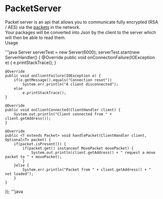 # PacketServer
Packet server is an api that allows you to communicate fully encrypted (RSA / AES) via the <a href="https://github.com/unldenis/PacketServer/blob/3b9685a3d16fa8a3d7e96882f25ff92db3b1fe8e/src/main/java/com/github/unldenis/packet/Packet.java#L6">packets</a> in the network.<br>
Your packages will be converted into Json by the client to the server which will then be able to read them.<br>
Usage

'''java
Server serverTest = new Server(6000);
serverTest.start(new ServerHandler() {
    @Override
    public void onConnectionFailure(IOException e) {
        e.printStackTrace();
    }

    @Override
    public void onClientFailure(IOException e) {
        if(e.getMessage().equals("Connection reset"))
            System.err.println("A client disconnected");
        else
            e.printStackTrace();
    }

    @Override
    public void onClientConnected(ClientHandler client) {
        System.out.println("Client connected from " + client.getAddress());
    }

    @Override
    public <T extends Packet> void handlePacket(ClientHandler client, Optional<T> packet) {
        if(packet.isPresent()) {
            if(packet.get() instanceof MovePacket movePacket) {
                System.out.println(client.getAddress() + " request a move packet to " + movePacket);
            }
        }else {
            System.err.println("Packet from " + client.getAddress() + " not loaded");
        }
    }
});
'''java
